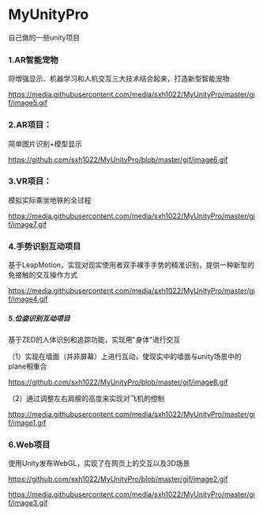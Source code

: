 # MyUnityPro
自己做的一些unity项目

### 1.AR智能宠物

将增强显示、机器学习和人机交互三大技术结合起来，打造新型智能宠物

https://media.githubusercontent.com/media/sxh1022/MyUnityPro/master/gif/image5.gif

### 2.AR项目：

简单图片识别+模型显示

https://github.com/sxh1022/MyUnityPro/blob/master/gif/image6.gif

### 3.VR项目：

模拟实际乘坐地铁的全过程

https://media.githubusercontent.com/media/sxh1022/MyUnityPro/master/gif/image7.gif

### 4.手势识别互动项目

基于LeapMotion，实现对现实使用者双手裸手手势的精准识别，提供一种新型的免接触的交互操作方式

https://media.githubusercontent.com/media/sxh1022/MyUnityPro/master/gif/image4.gif

##### 5.位姿识别互动项目

基于ZED的人体识别和追踪功能，实现用"身体"进行交互

（1）实现在墙面（并非屏幕）上进行互动，使现实中的墙面与unity场景中的plane相重合

https://github.com/sxh1022/MyUnityPro/blob/master/gif/image8.gif

（2）通过调整左右肩膀的高度来实现对飞机的控制

https://media.githubusercontent.com/media/sxh1022/MyUnityPro/master/gif/image1.gif

### 6.Web项目

使用Unity发布WebGL，实现了在网页上的交互以及3D场景

https://github.com/sxh1022/MyUnityPro/blob/master/gif/image2.gif

https://media.githubusercontent.com/media/sxh1022/MyUnityPro/master/gif/image3.gif
